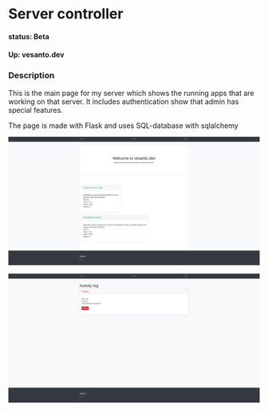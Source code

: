 # Server controller

#### status:  Beta
#### Up: vesanto.dev
### Description

This is the main page for my server which shows the running apps that are working on that server. It includes authentication show that admin has special features.

The page is made with Flask and uses SQL-database with sqlalchemy

![pic](front.png)

![activity_log](activity_log.png)
